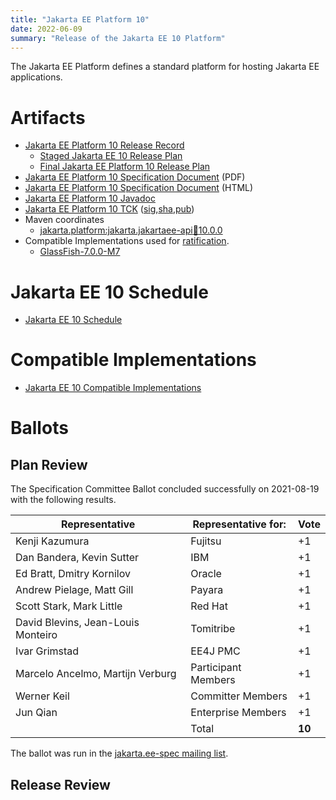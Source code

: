 ```yaml
---
title: "Jakarta EE Platform 10"
date: 2022-06-09
summary: "Release of the Jakarta EE 10 Platform"
---
```

The Jakarta EE Platform defines a standard platform for hosting Jakarta EE applications.

# Artifacts

* [Jakarta EE Platform 10 Release Record](https://projects.eclipse.org/projects/ee4j.jakartaee-platform/releases/10)
  * [Staged Jakarta EE 10 Release Plan](https://docs.google.com/document/d/1U24VmTzAfXcn3WBnVcolb8vhZO-Pnk_bit0CKh_d2jM/edit#)
  * [Final Jakarta EE Platform 10 Release Plan](https://eclipse-ee4j.github.io/jakartaee-platform/jakartaee10/JakartaEE10ReleasePlan)
* [Jakarta EE Platform 10 Specification Document](./jakarta-platform-spec-10.0.pdf) (PDF)
* [Jakarta EE Platform 10 Specification Document](./jakarta-platform-spec-10.0.html) (HTML)
* [Jakarta EE Platform 10 Javadoc](./apidocs)
* [Jakarta EE Platform 10 TCK](https://download.eclipse.org/jakartaee/platform/10/jakarta-jakartaeetck-10.0.0.zip) ([sig](https://download.eclipse.org/jakartaee/platform/10/jakarta-jakartaeetck-10.0.0.zip.sig),[sha](https://download.eclipse.org/jakartaee/platform/10/jakarta-jakartaeetck-10.0.0.zip.sha256),[pub](https://jakarta.ee/specifications/jakartaee-spec-committee.pub))
* Maven coordinates
  * [jakarta.platform:jakarta.jakartaee-api:jar:10.0.0](https://search.maven.org/artifact/jakarta.platform/jakarta.jakartaee-api/10.0.0/jar)
* Compatible Implementations used for [ratification](https://www.eclipse.org/projects/efsp/?version=1.2#efsp-ratification).
  * [GlassFish-7.0.0-M7](https://download.eclipse.org/ee4j/glassfish/glassfish-7.0.0-M7.zip)

# Jakarta EE 10 Schedule
* [Jakarta EE 10 Schedule](https://eclipse-ee4j.github.io/jakartaee-platform/jakartaee10/JakartaEE10#jakarta-ee-10-schedule)

# Compatible Implementations
* [Jakarta EE 10 Compatible Implementations](https://jakarta.ee/compatibility/certification/10/)

# Ballots

## Plan Review

The Specification Committee Ballot concluded successfully on 2021-08-19 with the following results.

| Representative                                 | Representative for: |  Vote  |
|------------------------------------------------|---------------------|--------|
| Kenji Kazumura                                 | Fujitsu             |   +1   |
| Dan Bandera, Kevin Sutter                      | IBM                 |   +1   |
| Ed Bratt, Dmitry Kornilov                      | Oracle              |   +1   |
| Andrew Pielage, Matt Gill                      | Payara              |   +1   |
| Scott Stark, Mark Little                       | Red Hat             |   +1   |
| David Blevins, Jean-Louis Monteiro             | Tomitribe           |   +1   |
| Ivar Grimstad                                  | EE4J PMC            |   +1   |
| Marcelo Ancelmo, Martijn Verburg               | Participant Members |   +1   |
| Werner Keil                                    | Committer Members   |   +1   |
| Jun Qian                                       | Enterprise Members  |   +1   |
|                                                | Total               | **10** |

The ballot was run in the [jakarta.ee-spec mailing list](https://www.eclipse.org/lists/jakarta.ee-spec/msg01927.html).

## Release Review 

<!--
The Specification Committee Ballot concluded successfully on 2021-05-17 with the following results.

| Representative                                 | Representative for: | Vote |
|------------------------------------------------|---------------------|------|
| Kenji Kazumura	                               | Fujitsu	           | +1   |
| Dan Bandera, Kevin Sutter	                     | IBM	               | +1   |
| Ed Bratt, Dmitry Kornilov	                     | Oracle	             | +1   |
| Andrew Pielage, Matt Gill	                     | Payara	             | +1   |
| Scott Stark, Mark Little	                     | Red Hat	           | +1   |
| David Blevins, Jean-Louis Monteiro	           | Tomitribe	         | +1   |
| Ivar Grimstad	                                 | EE4J PMC	           | +1   |
| Marcelo Ancelmo, Martijn Verburg	             | Participant Members | +1   |
| Werner Keil	                                   | Committer Members   | +1   |
| Scott (Congquan) Wang, Jun Qian                | Enterprise Members  | +1   |
|                                                | Total               | 10   |

The ballot was run in the [jakarta.ee-spec mailing list](https://www.eclipse.org/lists/jakarta.ee-spec/msg01722.html)
-->

